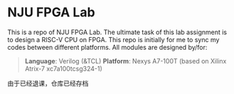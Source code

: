 # NJU FPGA Lab

This is a repo of NJU FPGA Lab. The ultimate task of this lab assignment is to design a RISC-V CPU on FPGA. This repo is initially for me to sync my codes between different platforms. All modules are designed by/for:

> __Language__: Verilog (&TCL)   __Platform__: Nexys A7-100T (based on Xilinx Atrix-7 xc7a100tcsg324-1)

由于已经退课，仓库已经存档
